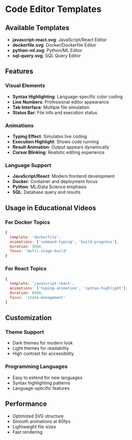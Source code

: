 # Code Editor Templates

## Available Templates

- **javascript-react.svg**: JavaScript/React Editor
- **dockerfile.svg**: Docker/Dockerfile Editor
- **python-ml.svg**: Python/ML Editor
- **sql-query.svg**: SQL Query Editor

## Features

### Visual Elements
- **Syntax Highlighting**: Language-specific color coding
- **Line Numbers**: Professional editor appearance
- **Tab Interface**: Multiple file simulation
- **Status Bar**: File info and execution status

### Animations
- **Typing Effect**: Simulates live coding
- **Execution Highlight**: Shows code running
- **Result Animation**: Output appears dynamically
- **Cursor Blinking**: Realistic editing experience

### Language Support
- **JavaScript/React**: Modern frontend development
- **Docker**: Container and deployment focus
- **Python**: ML/Data Science emphasis
- **SQL**: Database query and results

## Usage in Educational Videos

### For Docker Topics
```javascript
{
  template: 'dockerfile',
  animations: ['command-typing', 'build-progress'],
  duration: 5000,
  focus: 'multi-stage-build'
}
```

### For React Topics
```javascript
{
  template: 'javascript-react',
  animations: ['typing-animation', 'syntax-highlight'],
  duration: 8000,
  focus: 'state-management'
}
```

## Customization

### Theme Support
- Dark themes for modern look
- Light themes for readability
- High contrast for accessibility

### Programming Languages
- Easy to extend for new languages
- Syntax highlighting patterns
- Language-specific features

## Performance
- Optimized SVG structure
- Smooth animations at 60fps
- Lightweight file sizes
- Fast rendering
